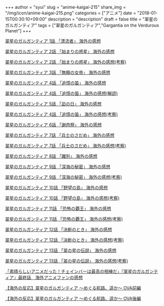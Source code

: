 +++
author = "syui"
slug = "anime-kaigai-215"
share_img = "/img/icon/anime-kaigai-215.png"
categories = ["アニメ"]
date = "2018-01-15T00:30:10+09:00"
description = "description"
draft = false
title = "翠星のガルガンティア"
tags = ["翠星のガルガンティア","Gargantia on the Verdurous Planet"]
+++



<a href="http://blog.livedoor.jp/kaigai_no/archives/26552978.html" rel="nofollow" target="_blank" title="翠星のガルガンティア 1話 「漂流者」 海外の感想">翠星のガルガンティア 1話 「漂流者」 海外の感想</a>

<a href="http://blog.livedoor.jp/kaigai_no/archives/26715716.html" rel="nofollow" target="_blank" title="翠星のガルガンティア 2話 「始まりの惑星」 海外の感想">翠星のガルガンティア 2話 「始まりの惑星」 海外の感想</a>

<a href="http://blog.livedoor.jp/kaigai_no/archives/26978392.html" rel="nofollow" target="_blank" title="翠星のガルガンティア 2話 「始まりの惑星」 海外の感想(考察)">翠星のガルガンティア 2話 「始まりの惑星」 海外の感想(考察)</a>

<a href="http://blog.livedoor.jp/kaigai_no/archives/27008879.html" rel="nofollow" target="_blank" title="翠星のガルガンティア 3話 「無頼の女帝」 海外の感想">翠星のガルガンティア 3話 「無頼の女帝」 海外の感想</a>

<a href="http://blog.livedoor.jp/kaigai_no/archives/27306938.html" rel="nofollow" target="_blank" title="翠星のガルガンティア 4話 「追憶の笛」 海外の感想">翠星のガルガンティア 4話 「追憶の笛」 海外の感想</a>

<a href="http://blog.livedoor.jp/kaigai_no/archives/27553127.html" rel="nofollow" target="_blank" title="翠星のガルガンティア 4話 「追憶の笛」 海外の感想(解読)">翠星のガルガンティア 4話 「追憶の笛」 海外の感想(解読)</a>

<a href="http://blog.livedoor.jp/kaigai_no/archives/27592192.html" rel="nofollow" target="_blank" title="翠星のガルガンティア 5話 「凪の日」 海外の感想">翠星のガルガンティア 5話 「凪の日」 海外の感想</a>

<a href="http://blog.livedoor.jp/kaigai_no/archives/27866389.html" rel="nofollow" target="_blank" title="翠星のガルガンティア 4話 「追憶の笛」 海外の感想(考察)">翠星のガルガンティア 4話 「追憶の笛」 海外の感想(考察)</a>

<a href="http://blog.livedoor.jp/kaigai_no/archives/27916229.html" rel="nofollow" target="_blank" title="翠星のガルガンティア 6話 「謝肉祭」 海外の感想">翠星のガルガンティア 6話 「謝肉祭」 海外の感想</a>

<a href="http://blog.livedoor.jp/kaigai_no/archives/28221825.html" rel="nofollow" target="_blank" title="翠星のガルガンティア 7話 「兵士のさだめ」 海外の感想">翠星のガルガンティア 7話 「兵士のさだめ」 海外の感想</a>

<a href="http://blog.livedoor.jp/kaigai_no/archives/28358657.html" rel="nofollow" target="_blank" title="翠星のガルガンティア 7話 「兵士のさだめ」 海外の感想(考察)">翠星のガルガンティア 7話 「兵士のさだめ」 海外の感想(考察)</a>

<a href="http://blog.livedoor.jp/kaigai_no/archives/28510664.html" rel="nofollow" target="_blank" title="翠星のガルガンティア 8話 「離別」 海外の感想">翠星のガルガンティア 8話 「離別」 海外の感想</a>

<a href="http://blog.livedoor.jp/kaigai_no/archives/28793004.html" rel="nofollow" target="_blank" title="翠星のガルガンティア 9話 「深海の秘密」 海外の感想">翠星のガルガンティア 9話 「深海の秘密」 海外の感想</a>

<a href="http://blog.livedoor.jp/kaigai_no/archives/28925043.html" rel="nofollow" target="_blank" title="翠星のガルガンティア 9話 「深海の秘密」 海外の感想(考察)">翠星のガルガンティア 9話 「深海の秘密」 海外の感想(考察)</a>

<a href="http://blog.livedoor.jp/kaigai_no/archives/29081977.html" rel="nofollow" target="_blank" title="翠星のガルガンティア 10話 「野望の島」 海外の感想">翠星のガルガンティア 10話 「野望の島」 海外の感想</a>

<a href="http://blog.livedoor.jp/kaigai_no/archives/29243457.html" rel="nofollow" target="_blank" title="翠星のガルガンティア 10話 「野望の島」 海外の感想(考察)">翠星のガルガンティア 10話 「野望の島」 海外の感想(考察)</a>

<a href="http://blog.livedoor.jp/kaigai_no/archives/29422431.html" rel="nofollow" target="_blank" title="翠星のガルガンティア 11話 「恐怖の覇王」 海外の感想">翠星のガルガンティア 11話 「恐怖の覇王」 海外の感想</a>

<a href="http://blog.livedoor.jp/kaigai_no/archives/29551671.html" rel="nofollow" target="_blank" title="翠星のガルガンティア 11話 「恐怖の覇王」 海外の感想(考察)">翠星のガルガンティア 11話 「恐怖の覇王」 海外の感想(考察)</a>

<a href="http://blog.livedoor.jp/kaigai_no/archives/29704159.html" rel="nofollow" target="_blank" title="翠星のガルガンティア 12話 「決断のとき」 海外の感想">翠星のガルガンティア 12話 「決断のとき」 海外の感想</a>

<a href="http://blog.livedoor.jp/kaigai_no/archives/29825244.html" rel="nofollow" target="_blank" title="翠星のガルガンティア 12話 「決断のとき」 海外の感想(考察)">翠星のガルガンティア 12話 「決断のとき」 海外の感想(考察)</a>

<a href="http://blog.livedoor.jp/kaigai_no/archives/29940191.html" rel="nofollow" target="_blank" title="翠星のガルガンティア 13話 「翠の星の伝説」 海外の感想">翠星のガルガンティア 13話 「翠の星の伝説」 海外の感想</a>

<a href="http://blog.livedoor.jp/kaigai_no/archives/30063005.html" rel="nofollow" target="_blank" title="翠星のガルガンティア 13話 「翠の星の伝説」 海外の感想(考察)">翠星のガルガンティア 13話 「翠の星の伝説」 海外の感想(考察)</a>

<a href="http://blog.livedoor.jp/poterobo/archives/7203801.html" rel="nofollow" target="_blank" title="「素晴らしいアニメだった！チェインバーは最高の相棒だ」『翠星のガルガンティア』最終話　海外アニメファンの感想">「素晴らしいアニメだった！チェインバーは最高の相棒だ」『翠星のガルガンティア』最終話　海外アニメファンの感想</a>

<a href="http://cough.cocolog-nifty.com/blog/2015/12/ova-9d64.html" rel="nofollow" target="_blank" title="【海外の反応】翠星のガルガンティア ～めぐる航路、遥か～ OVA前編">【海外の反応】翠星のガルガンティア ～めぐる航路、遥か～ OVA前編</a>

<a href="http://cough.cocolog-nifty.com/blog/2016/01/ova-f522.html" rel="nofollow" target="_blank" title="【海外の反応】翠星のガルガンティア ～めぐる航路、遥か～ OVA後編">【海外の反応】翠星のガルガンティア ～めぐる航路、遥か～ OVA後編</a>
